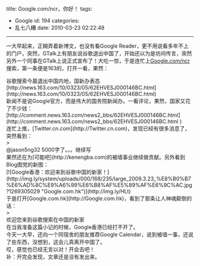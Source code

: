 title: Google.com/ncr，你好！
tags:
  - Google
id: 194
categories:
  - 乱七八糟
date: 2010-03-23 02:22:48
---

一大早起来，正糊弄着新博文，也没有看Google Reader，更不用说看多年不上的门户，突然，GTalk上有朋友说谷歌退出中国了，开始还以为是坊间传言，突然另外一个同事在GTalk上说正式宣布了！大吃一惊，于是连忙上[Google.com/ncr](http://Google.com/ncr)搜索，第一条便是163的，打开一看，果然：
<div id="_mcePaste">谷歌搜索今晨退出中国内地，国新办表态</div>
<div id="_mcePaste">[http://news.163.com/10/0323/05/62EHVESJ000146BC.html](http://news.163.com/10/0323/05/62EHVESJ000146BC.html)</div>
<div id="_mcePaste">新闻不是说Google官方，而是伟大的国务院新闻办。一看评论，果然，国家又花了不少钱：</div>
<div id="_mcePaste">[http://comment.news.163.com/news2_bbs/62EHVESJ000146BC.html](http://comment.news.163.com/news2_bbs/62EHVESJ000146BC.html )</div>
<div id="_mcePaste">连忙上推，[Twitter.cn.com](http://Twitter.cn.com)，发现已经有很多消息了，突然看到：</div>
> <div>@jason5ng32 5000字了。。。继续写</div>
<div>果然还在为[可能吧](http://kenengba.com)的被墙事业继续做贡献。另外看到Blog图党的新图：</div>
<div><!--more--></div>
<div id="_mcePaste">[![Google香港：欢迎来到谷歌中国的新家！](http://img.ly/system/uploads/000/168/235/large_2009.3.23_%E8%B0%B7%E6%AD%8C%E9%A6%99%E6%B8%AF%E5%89%AF%E6%9C%AC.jpg?1269305029 "Google.com.hk")](http://img.ly/HLt)</div>
<div id="_mcePaste">于是打开[Google.com.hk](http://Google.com.hk)，看到了那条让人神魂颠倒的话：</div>
> <div id="_mcePaste">欢迎您来到谷歌搜索在中国的新家</div>
<div id="_mcePaste">在当我准备这篇小记的时候，Google香港已经打不开了。</div>
<div id="_mcePaste">今天一大早，还向一个同宿舍的朋友推荐Google Calendar，说到被墙一事，还说了些东西，没想到，这会儿真离开中国了。</div>
<div>哎，感觉也已经无言以对！开会去吧！</div>
<div>补：开完会发现，文章还是没有发出来。</div>